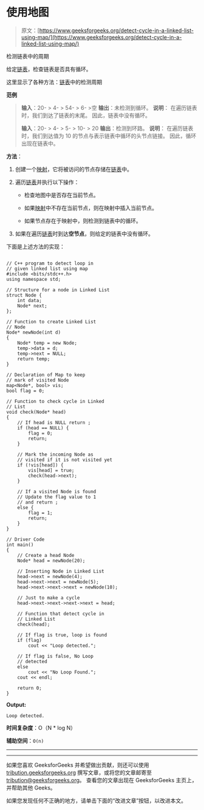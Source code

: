 # 使用地图

> 原文：[https://www.geeksforgeeks.org/detect-cycle-in-a-linked-list-using-map/](https://www.geeksforgeeks.org/detect-cycle-in-a-linked-list-using-map/)

检测链表中的周期

给定[链表](http://www.geeksforgeeks.org/data-structures/linked-list/)，检查链表是否具有循环。

这里显示了各种方法：[链表](https://www.geeksforgeeks.org/detect-loop-in-a-linked-list/)中的检测周期

**范例**

> **输入**：20- > 4- > 54- > 6- >空
> **输出**：未检测到循环。
> **说明**：
> 在遍历链表时，我们到达了链表的末尾。 因此，链表中没有循环。
> 
> **输入**：20- > 4- > 5- > 10- > 20
> **输出**：检测到环路。
> **说明**：
> 在遍历链表时，我们到达值为 10 的节点与表示链表中循环的头节点链接。 因此，循环出现在链表中。

**方法**：

1.  创建一个[映射](http://www.geeksforgeeks.org/map-associative-containers-the-c-standard-template-library-stl/)，它将被访问的节点存储在[链表](http://www.geeksforgeeks.org/data-structures/linked-list/)中。

2.  遍历[链表](http://www.geeksforgeeks.org/data-structures/linked-list/)并执行以下操作：

    *   检查地图中是否存在当前节点。

    *   如果[映射](http://www.geeksforgeeks.org/map-associative-containers-the-c-standard-template-library-stl/)中不存在当前节点，则在映射中插入当前节点。

    *   如果节点存在于映射中，则检测到链表中的循环。

3.  如果在遍历[链表](http://www.geeksforgeeks.org/data-structures/linked-list/)时到达**空节点**，则给定的链表中没有循环。

下面是上述方法的实现：

```

// C++ program to detect loop in 
// given linked list using map 
#include <bits/stdc++.h> 
using namespace std; 

// Structure for a node in Linked List 
struct Node { 
    int data; 
    Node* next; 
}; 

// Function to create Linked List 
// Node 
Node* newNode(int d) 
{ 
    Node* temp = new Node; 
    temp->data = d; 
    temp->next = NULL; 
    return temp; 
} 

// Declaration of Map to keep 
// mark of visited Node 
map<Node*, bool> vis; 
bool flag = 0; 

// Function to check cycle in Linked 
// List 
void check(Node* head) 
{ 
    // If head is NULL return ; 
    if (head == NULL) { 
        flag = 0; 
        return; 
    } 

    // Mark the incoming Node as 
    // visited if it is not visited yet 
    if (!vis[head]) { 
        vis[head] = true; 
        check(head->next); 
    } 

    // If a visited Node is found 
    // Update the flag value to 1 
    // and return ; 
    else { 
        flag = 1; 
        return; 
    } 
} 

// Driver Code 
int main() 
{ 
    // Create a head Node 
    Node* head = newNode(20); 

    // Inserting Node in Linked List 
    head->next = newNode(4); 
    head->next->next = newNode(5); 
    head->next->next->next = newNode(10); 

    // Just to make a cycle 
    head->next->next->next->next = head; 

    // Function that detect cycle in 
    // Linked List 
    check(head); 

    // If flag is true, loop is found 
    if (flag) 
        cout << "Loop detected."; 

    // If flag is false, No Loop 
    // detected 
    else
        cout << "No Loop Found."; 
    cout << endl; 

    return 0; 
} 

```

**Output:**

```
Loop detected.

```

**时间复杂度**：O（N * log N）

**辅助空间**：`O(n)`



* * *

* * *

如果您喜欢 GeeksforGeeks 并希望做出贡献，则还可以使用 [tribution.geeksforgeeks.org](https://contribute.geeksforgeeks.org/) 撰写文章，或将您的文章邮寄至 tribution@geeksforgeeks.org。 查看您的文章出现在 GeeksforGeeks 主页上，并帮助其他 Geeks。

如果您发现任何不正确的地方，请单击下面的“改进文章”按钮，以改进本文。